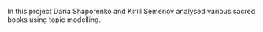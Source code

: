 In this project Daria Shaporenko and Kirill Semenov analysed various sacred books using topic modelling.

